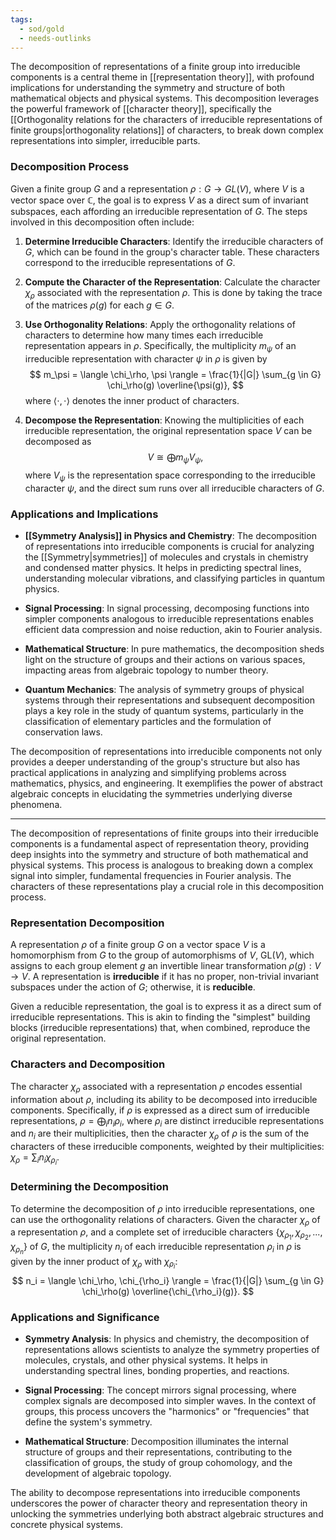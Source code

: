 ```yaml
---
tags:
  - sod/gold
  - needs-outlinks
---
```


The decomposition of representations of a finite group into irreducible components is a central theme in [[representation theory]], with profound implications for understanding the symmetry and structure of both mathematical objects and physical systems. This decomposition leverages the powerful framework of [[character theory]], specifically the [[Orthogonality relations for the characters of irreducible representations of finite groups|orthogonality relations]] of characters, to break down complex representations into simpler, irreducible parts.

### Decomposition Process

Given a finite group $G$ and a representation $\rho: G \to GL(V)$, where $V$ is a vector space over $\mathbb{C}$, the goal is to express $V$ as a direct sum of invariant subspaces, each affording an irreducible representation of $G$. The steps involved in this decomposition often include:

1. **Determine Irreducible Characters**: Identify the irreducible characters of $G$, which can be found in the group's character table. These characters correspond to the irreducible representations of $G$.

2. **Compute the Character of the Representation**: Calculate the character $\chi_\rho$ associated with the representation $\rho$. This is done by taking the trace of the matrices $\rho(g)$ for each $g \in G$.

3. **Use Orthogonality Relations**: Apply the orthogonality relations of characters to determine how many times each irreducible representation appears in $\rho$. Specifically, the multiplicity $m_\psi$ of an irreducible representation with character $\psi$ in $\rho$ is given by
$$
m_\psi = \langle \chi_\rho, \psi \rangle = \frac{1}{|G|} \sum_{g \in G} \chi_\rho(g) \overline{\psi(g)},
$$
where $\langle \cdot, \cdot \rangle$ denotes the inner product of characters.

4. **Decompose the Representation**: Knowing the multiplicities of each irreducible representation, the original representation space $V$ can be decomposed as
$$
V \cong \bigoplus m_\psi V_\psi,
$$
where $V_\psi$ is the representation space corresponding to the irreducible character $\psi$, and the direct sum runs over all irreducible characters of $G$.

### Applications and Implications

- **[[Symmetry Analysis]] in Physics and Chemistry**: The decomposition of representations into irreducible components is crucial for analyzing the [[Symmetry|symmetries]] of molecules and crystals in chemistry and condensed matter physics. It helps in predicting spectral lines, understanding molecular vibrations, and classifying particles in quantum physics.

- **Signal Processing**: In signal processing, decomposing functions into simpler components analogous to irreducible representations enables efficient data compression and noise reduction, akin to Fourier analysis.

- **Mathematical Structure**: In pure mathematics, the decomposition sheds light on the structure of groups and their actions on various spaces, impacting areas from algebraic topology to number theory.

- **Quantum Mechanics**: The analysis of symmetry groups of physical systems through their representations and subsequent decomposition plays a key role in the study of quantum systems, particularly in the classification of elementary particles and the formulation of conservation laws.

The decomposition of representations into irreducible components not only provides a deeper understanding of the group's structure but also has practical applications in analyzing and simplifying problems across mathematics, physics, and engineering. It exemplifies the power of abstract algebraic concepts in elucidating the symmetries underlying diverse phenomena.

---

The decomposition of representations of finite groups into their irreducible components is a fundamental aspect of representation theory, providing deep insights into the symmetry and structure of both mathematical and physical systems. This process is analogous to breaking down a complex signal into simpler, fundamental frequencies in Fourier analysis. The characters of these representations play a crucial role in this decomposition process.

### Representation Decomposition

A representation $\rho$ of a finite group $G$ on a vector space $V$ is a homomorphism from $G$ to the group of automorphisms of $V$, GL($V$), which assigns to each group element $g$ an invertible linear transformation $\rho(g): V \to V$. A representation is **irreducible** if it has no proper, non-trivial invariant subspaces under the action of $G$; otherwise, it is **reducible**.

Given a reducible representation, the goal is to express it as a direct sum of irreducible representations. This is akin to finding the "simplest" building blocks (irreducible representations) that, when combined, reproduce the original representation.

### Characters and Decomposition

The character $\chi_\rho$ associated with a representation $\rho$ encodes essential information about $\rho$, including its ability to be decomposed into irreducible components. Specifically, if $\rho$ is expressed as a direct sum of irreducible representations, $\rho = \bigoplus_i n_i \rho_i$, where $\rho_i$ are distinct irreducible representations and $n_i$ are their multiplicities, then the character $\chi_\rho$ of $\rho$ is the sum of the characters of these irreducible components, weighted by their multiplicities: $\chi_\rho = \sum_i n_i \chi_{\rho_i}$.

### Determining the Decomposition

To determine the decomposition of $\rho$ into irreducible representations, one can use the orthogonality relations of characters. Given the character $\chi_\rho$ of a representation $\rho$, and a complete set of irreducible characters $\{\chi_{\rho_1}, \chi_{\rho_2}, ..., \chi_{\rho_n}\}$ of $G$, the multiplicity $n_i$ of each irreducible representation $\rho_i$ in $\rho$ is given by the inner product of $\chi_\rho$ with $\chi_{\rho_i}$:
$$
n_i = \langle \chi_\rho, \chi_{\rho_i} \rangle = \frac{1}{|G|} \sum_{g \in G} \chi_\rho(g) \overline{\chi_{\rho_i}(g)}.
$$

### Applications and Significance

- **Symmetry Analysis**: In physics and chemistry, the decomposition of representations allows scientists to analyze the symmetry properties of molecules, crystals, and other physical systems. It helps in understanding spectral lines, bonding properties, and reactions.

- **Signal Processing**: The concept mirrors signal processing, where complex signals are decomposed into simpler waves. In the context of groups, this process uncovers the "harmonics" or "frequencies" that define the system's symmetry.

- **Mathematical Structure**: Decomposition illuminates the internal structure of groups and their representations, contributing to the classification of groups, the study of group cohomology, and the development of algebraic topology.

The ability to decompose representations into irreducible components underscores the power of character theory and representation theory in unlocking the symmetries underlying both abstract algebraic structures and concrete physical systems.